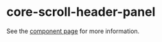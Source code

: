 core-scroll-header-panel
===

See the [component page](http://polymer-project.org/docs/elements/core-elements.html#core-scroll-header-panel) for more information.
